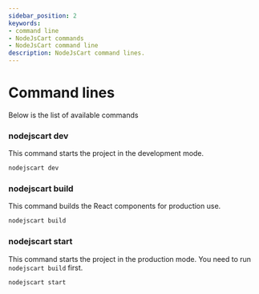 ```yaml
---
sidebar_position: 2
keywords:
- command line
- NodeJsCart commands
- NodeJsCart command line
description: NodeJsCart command lines.
---
```


# Command lines

Below is the list of available commands

### nodejscart dev

This command starts the project in the development mode.
```javascript
nodejscart dev
```

### nodejscart build

This command builds the React components for production use.
```javascript
nodejscart build
```

### nodejscart start

This command starts the project in the production mode. You need to run `nodejscart build` first.
```javascript
nodejscart start
```